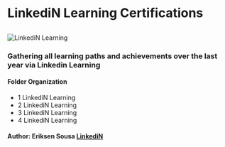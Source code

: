 # LinkediN Learning Certifications

## 
![LinkediN Learning](https://github.com/eriksensousa/LinkediN_Learning_Certifications/assets/126014537/822a0f28-e92a-42c3-bc7a-b1e8a64051cb)

### Gathering all learning paths and achievements over the last year via Linkedin Learning

#### Folder Organization

- 1 LinkediN Learning
- 2 LinkediN Learning
- 3 LinkediN Learning
- 4 LinkediN Learning


#### Author: Eriksen Sousa [LinkediN](https://www.linkedin.com/in/eriksensousa)
